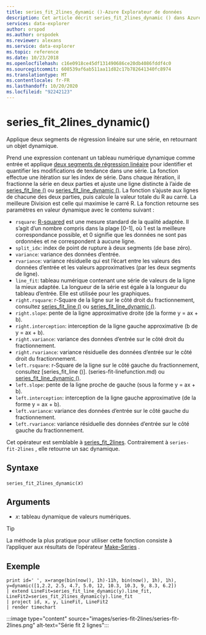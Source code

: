 ```yaml
---
title: series_fit_2lines_dynamic ()-Azure Explorateur de données
description: Cet article décrit series_fit_2lines_dynamic () dans Azure Explorateur de données.
services: data-explorer
author: orspod
ms.author: orspodek
ms.reviewer: alexans
ms.service: data-explorer
ms.topic: reference
ms.date: 10/23/2018
ms.openlocfilehash: c16e0918ce45df131490686ce20db4086fddf4c0
ms.sourcegitcommit: 608539af6ab511aa11d82c17b782641340fc8974
ms.translationtype: MT
ms.contentlocale: fr-FR
ms.lasthandoff: 10/20/2020
ms.locfileid: "92242123"
---
```

# <a name="series_fit_2lines_dynamic"></a>series_fit_2lines_dynamic()

Applique deux segments de régression linéaire sur une série, en retournant un objet dynamique.  

Prend une expression contenant un tableau numérique dynamique comme entrée et applique [deux segments de régression linéaire](https://en.wikipedia.org/wiki/Segmented_regression) pour identifier et quantifier les modifications de tendance dans une série. La fonction effectue une itération sur les index de série. Dans chaque itération, il fractionne la série en deux parties et ajuste une ligne distincte à l’aide de [series_fit_line ()](series-fit-linefunction.md) ou [series_fit_line_dynamic ()](series-fit-line-dynamicfunction.md). La fonction s’ajuste aux lignes de chacune des deux parties, puis calcule la valeur totale du R au carré. La meilleure Division est celle qui maximise le carré R. La fonction retourne ses paramètres en valeur dynamique avec le contenu suivant :

* `rsquare`: [R-squared](https://en.wikipedia.org/wiki/Coefficient_of_determination) est une mesure standard de la qualité adaptée. Il s’agit d’un nombre compris dans la plage [0-1], où 1 est la meilleure correspondance possible, et 0 signifie que les données ne sont pas ordonnées et ne correspondent à aucune ligne.
* `split_idx`: index de point de rupture à deux segments (de base zéro).
* `variance`: variance des données d’entrée.
* `rvariance`: variance résiduelle qui est l’écart entre les valeurs des données d’entrée et les valeurs approximatives (par les deux segments de ligne).
* `line_fit`: tableau numérique contenant une série de valeurs de la ligne la mieux adaptée. La longueur de la série est égale à la longueur du tableau d’entrée. Elle est utilisée pour les graphiques.
* `right.rsquare`: r-Square de la ligne sur le côté droit du fractionnement, consultez [series_fit_line ()](series-fit-linefunction.md) ou [series_fit_line_dynamic ()](series-fit-line-dynamicfunction.md).
* `right.slope`: pente de la ligne approximative droite (de la forme y = ax + b).
* `right.interception`: interception de la ligne gauche approximative (b de y = ax + b).
* `right.variance`: variance des données d’entrée sur le côté droit du fractionnement.
* `right.rvariance`: variance résiduelle des données d’entrée sur le côté droit du fractionnement.
* `left.rsquare`: r-Square de la ligne sur le côté gauche du fractionnement, consultez [series_fit_line ()]. (series-fit-linefunction.md) ou [series_fit_line_dynamic ()](series-fit-line-dynamicfunction.md).
* `left.slope`: pente de la ligne proche de gauche (sous la forme y = ax + b).
* `left.interception`: interception de la ligne gauche approximative (de la forme y = ax + b).
* `left.variance`: variance des données d’entrée sur le côté gauche du fractionnement.
* `left.rvariance`: variance résiduelle des données d’entrée sur le côté gauche du fractionnement.

Cet opérateur est semblable à [series_fit_2lines](series-fit-2linesfunction.md). Contrairement à `series-fit-2lines` , elle retourne un sac dynamique.

## <a name="syntax"></a>Syntaxe

`series_fit_2lines_dynamic(`*x*`)`

## <a name="arguments"></a>Arguments

* *x*: tableau dynamique de valeurs numériques.  

> [!TIP]
> La méthode la plus pratique pour utiliser cette fonction consiste à l’appliquer aux résultats de l’opérateur [Make-Series](make-seriesoperator.md) .

## <a name="example"></a>Exemple

<!-- csl: https://help.kusto.windows.net:443/Samples -->
```kusto
print id=' ', x=range(bin(now(), 1h)-11h, bin(now(), 1h), 1h), y=dynamic([1,2.2, 2.5, 4.7, 5.0, 12, 10.3, 10.3, 9, 8.3, 6.2])
| extend LineFit=series_fit_line_dynamic(y).line_fit, LineFit2=series_fit_2lines_dynamic(y).line_fit
| project id, x, y, LineFit, LineFit2
| render timechart
```

:::image type="content" source="images/series-fit-2lines/series-fit-2lines.png" alt-text="Série fit 2 lignes":::
